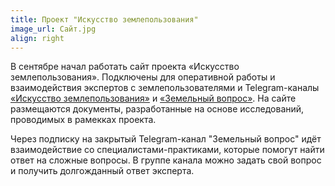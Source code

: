 ```yaml
---
title: Проект "Искусство землепользования"
image_url: Сайт.jpg           
align: right     
---
```

В сентябре начал работать сайт проекта «Искусство землепользования». Подключены для оперативной работы и взаимодействия экспертов с землепользователями и Telegram-каналы [«Искусство землепользования»](https://t.me/land_use_art) и [«Земельный вопрос»](https://paywall.pw/kp6nnmpvla6z). На сайте размещаются документы, разработанные на основе исследований, проводимых в рамекках проекта.

Через подписку на закрытый Telegram-канал "Земельный вопрос" идёт взаимодействие со специалистами-практиками, которые помогут найти ответ на сложные вопросы. В группе канала можно задать свой вопрос и получить долгожданный ответ эксперта.